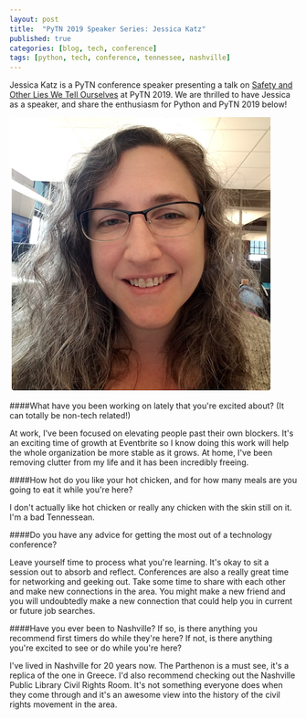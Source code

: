 ```yaml
---
layout: post
title:  "PyTN 2019 Speaker Series: Jessica Katz"
published: true
categories: [blog, tech, conference]
tags: [python, tech, conference, tennessee, nashville]
---
```

Jessica Katz is a PyTN conference speaker presenting a talk on [Safety and Other Lies We Tell Ourselves](https://www.pytennessee.org/talks/safety-and-other-lies-we-tell-ourselves "Safety and Other Lies We Tell Ourselves") at PyTN 2019. We are thrilled to have Jessica as a speaker, and share the enthusiasm for Python and PyTN 2019 below!

![Jes Katz](/static/img/2019-speakers/jes_katz.png)

####What have you been working on lately that you're excited about? (It can totally be non-tech related!)

At work, I've been focused on elevating people past their own blockers. It's an exciting time of growth at Eventbrite so I know doing this work will help the whole organization be more stable as it grows. At home, I've been removing clutter from my life and it has been incredibly freeing.

####How hot do you like your hot chicken, and for how many meals are you going to eat it while you're here?

I don't actually like hot chicken or really any chicken with the skin still on it. I'm a bad Tennessean.

####Do you have any advice for getting the most out of a technology conference?

Leave yourself time to process what you're learning. It's okay to sit a session out to absorb and reflect. Conferences are also a really great time for networking and geeking out. Take some time to share with each other and make new connections in the area. You might make a new friend and you will undoubtedly make a new connection that could help you in current or future job searches.

####Have you ever been to Nashville? If so, is there anything you recommend first timers do while they're here? If not, is there anything you're excited to see or do while you're here?

I've lived in Nashville for 20 years now. The Parthenon is a must see, it's a replica of the one in Greece. I'd also recommend checking out the Nashville Public Library Civil Rights Room. It's not something everyone does when they come through and it's an awesome view into the history of the civil rights movement in the area.